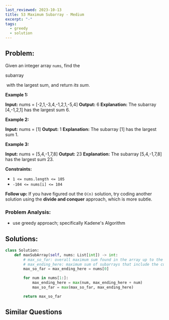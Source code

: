 ```yaml
---
last_reviewed: 2023-10-13
title: 53 Maximum Subarray - Medium
excerpt: "-"
tags:
  - greedy
  - solution
---
```

## Problem:

Given an integer array `nums`, find the 

subarray

 with the largest sum, and return _its sum_.

**Example 1:**

**Input:** nums = [-2,1,-3,4,-1,2,1,-5,4]
**Output:** 6
**Explanation:** The subarray [4,-1,2,1] has the largest sum 6.

**Example 2:**

**Input:** nums = [1]
**Output:** 1
**Explanation:** The subarray [1] has the largest sum 1.

**Example 3:**

**Input:** nums = [5,4,-1,7,8]
**Output:** 23
**Explanation:** The subarray [5,4,-1,7,8] has the largest sum 23.

**Constraints:**

- `1 <= nums.length <= 105`
- `-104 <= nums[i] <= 104`

**Follow up:** If you have figured out the `O(n)` solution, try coding another solution using the **divide and conquer** approach, which is more subtle.

### Problem Analysis:

- use greedy approach; specifically Kadene's Algorithm

## Solutions:

```python
class Solution:
    def maxSubArray(self, nums: List[int]) -> int:
        # max_so_far: overall maximum sum found in the array up to the current position in the iteration.
        # max_ending_here: maximum sum of subarrays that include the current element
        max_so_far = max_ending_here = nums[0]

        for num in nums[1:]:
            max_ending_here = max(num, max_ending_here + num)
            max_so_far = max(max_so_far, max_ending_here)

        return max_so_far        
```

## Similar Questions